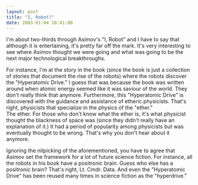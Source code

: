 ```yaml
---
layout: post
title: "I, Robot?"
date: 2003-01-04 10:41:00
---
```


I'm about two-thirds through Asimov's "I, Robot" and I have to say that although it is entertaining, it's pretty far off the mark. It's very interesting to see where Asimov thought we were going and what was going to be the next major technological breakthroughs.

<!--more-->

For instance, I'm at the story in the book (since the book is just a collection of stories that document the rise of the robots) where the robots discover the "Hyperatomic Drive." I guess that was because the book was written around when atomic energy seemed like it was saviour of the world. They don't really think that anymore. Furthermore, this "Hyperatomic Drive" is discovered with the guidance and assistance of etheric physicists. That's right, physicists that specialize in the physics of the "ether."  
The ether.
For those who don't know what the ether is, it's what physicist thought the blackness of space was (since they didn't really have an explanation of it.) It had a period of popularity among physicists but was eventually thought to be wrong. That's why you don't hear about it anymore.

Ignoring the nitpicking of the aforementioned, you have to agree that Asimov set the framework for a lot of future science fiction. For instance, all the robots in his book have a positronic brain. Guess who else has a positronic brain? That's right, Lt. Cmdr. Data. And even the "Hyperatomic Drive" has been reused many times in science fiction as the "hyperdrive."

